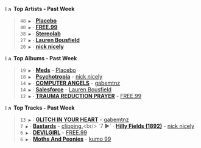 <!--START_LASTFM_ARTISTS:{"period": "7day", "rows": 5}-->
<a href="https://last.fm" target="_blank"><img src="https://user-images.githubusercontent.com/17434202/215290617-e793598d-d7c9-428f-9975-156db1ba89cc.svg" alt="Last.fm Logo" width="18" height="13"/></a> **Top Artists - Past Week**

> `48 ▶️` ∙ **[Placebo](https://www.last.fm/music/Placebo)**<br/>
> `40 ▶️` ∙ **[FREE.99](https://www.last.fm/music/FREE.99)**<br/>
> `38 ▶️` ∙ **[Stereolab](https://www.last.fm/music/Stereolab)**<br/>
> `27 ▶️` ∙ **[Lauren Bousfield](https://www.last.fm/music/Lauren+Bousfield)**<br/>
> `20 ▶️` ∙ **[nick nicely](https://www.last.fm/music/nick+nicely)**<br/>
<!--END_LASTFM_ARTISTS-->

<!--START_LASTFM_ALBUMS:{"period": "7day", "rows": 5}-->
<a href="https://last.fm" target="_blank"><img src="https://user-images.githubusercontent.com/17434202/215290617-e793598d-d7c9-428f-9975-156db1ba89cc.svg" alt="Last.fm Logo" width="18" height="13"/></a> **Top Albums - Past Week**

> `19 ▶️` ∙ **[Meds](https://www.last.fm/music/Placebo/Meds)** - [Placebo](https://www.last.fm/music/Placebo)<br/>
> `18 ▶️` ∙ **[Psychotropia](https://www.last.fm/music/nick+nicely/Psychotropia)** - [nick nicely](https://www.last.fm/music/nick+nicely)<br/>
> `14 ▶️` ∙ **[COMPUTER ANGELS](https://www.last.fm/music/gabemtnz/COMPUTER+ANGELS)** - [gabemtnz](https://www.last.fm/music/gabemtnz)<br/>
> `14 ▶️` ∙ **[Salesforce](https://www.last.fm/music/Lauren+Bousfield/Salesforce)** - [Lauren Bousfield](https://www.last.fm/music/Lauren+Bousfield)<br/>
> `12 ▶️` ∙ **[TRAUMA REDUCTION PRAYER](https://www.last.fm/music/FREE.99/TRAUMA+REDUCTION+PRAYER)** - [FREE.99](https://www.last.fm/music/FREE.99)<br/>
<!--END_LASTFM_ALBUMS-->

<!--START_LASTFM_TRACKS:{"period": "7day", "rows": 5}-->
<a href="https://last.fm" target="_blank"><img src="https://user-images.githubusercontent.com/17434202/215290617-e793598d-d7c9-428f-9975-156db1ba89cc.svg" alt="Last.fm Logo" width="18" height="13"/></a> **Top Tracks - Past Week**

> `13 ▶️` ∙ **[GLITCH IN YOUR HEART](https://www.last.fm/music/gabemtnz/_/GLITCH+IN+YOUR+HEART)** - [gabemtnz](https://www.last.fm/music/gabemtnz)<br/>
> `7 ▶️` ∙ **[Bastards](https://www.last.fm/music/clipping./_/Bastards)** - [clipping.](https://www.last.fm/music/clipping.)<br/>
> `7 ▶️` ∙ **[Hilly Fields (1892)](https://www.last.fm/music/nick+nicely/_/Hilly+Fields+(1892))** - [nick nicely](https://www.last.fm/music/nick+nicely)<br/>
> `6 ▶️` ∙ **[DEVILGIRL](https://www.last.fm/music/FREE.99/_/DEVILGIRL)** - [FREE.99](https://www.last.fm/music/FREE.99)<br/>
> `6 ▶️` ∙ **[Moths And Peonies](https://www.last.fm/music/kumo+99/_/Moths+And+Peonies)** - [kumo 99](https://www.last.fm/music/kumo+99)<br/>
<!--END_LASTFM_TRACKS-->